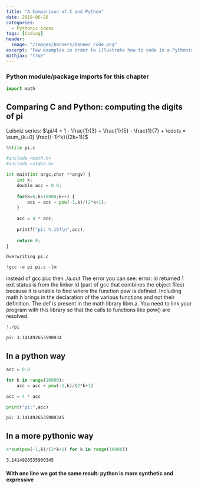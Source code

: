 ```yaml
---
title: "A Comparison of C and Python"
date: 2019-06-28
categories:
  - Pythonic ideas
tags: [Coding]
header:
  image: "/images/banners/banner_code.png"
excerpt: "Few examples in order to illustrate how to code in a Pythonic way"
mathjax: "true"
---
```



### Python module/package imports for this chapter


```python
import math
```

## Comparing C and Python: computing the digits of pi

Leibniz series: $\pi/4 = 1 - \frac{1}{3} + \frac{1}{5} - \frac{1}{7} + \cdots = \sum_{k=0} \frac{(-1)^k}{(2k+1)}$


```python
%%file pi.c

#include <math.h>
#include <stdio.h>

int main(int argc,char **argv) {
    int k;
    double acc = 0.0;
    
    for(k=0;k<10000;k++) {
        acc = acc + pow(-1,k)/(2*k+1);
    }
    
    acc = 4 * acc;
    
    printf("pi: %.15f\n",acc);
    
    return 0;
}
```

    Overwriting pi.c



```python
!gcc -o pi pi.c -lm
```

instead of gcc pi.c 
then ./a.out
The error you can see: error: ld returned 1 exit status is from the linker ld (part of gcc that combines the object files) because it is unable to find where the function pow is defined.
Including math.h brings in the declaration of the various functions and not their definition. The def is present in the math library libm.a. You need to link your program with this library so that the calls to functions like pow() are resolved.




```python
!./pi
```

    pi: 3.141492653590034


## In a python way


```python
acc = 0.0

for k in range(10000):
    acc = acc + pow(-1,k)/(2*k+1)

acc = 4 * acc

print("pi:",acc)
```

    pi: 3.1414926535900345


## In a more pythonic way


```python
4*sum(pow(-1,k)/(2*k+1) for k in range(10000))
```




    3.1414926535900345



#### With one line we got the same result: python is more synthetic and expressive


```python

```
